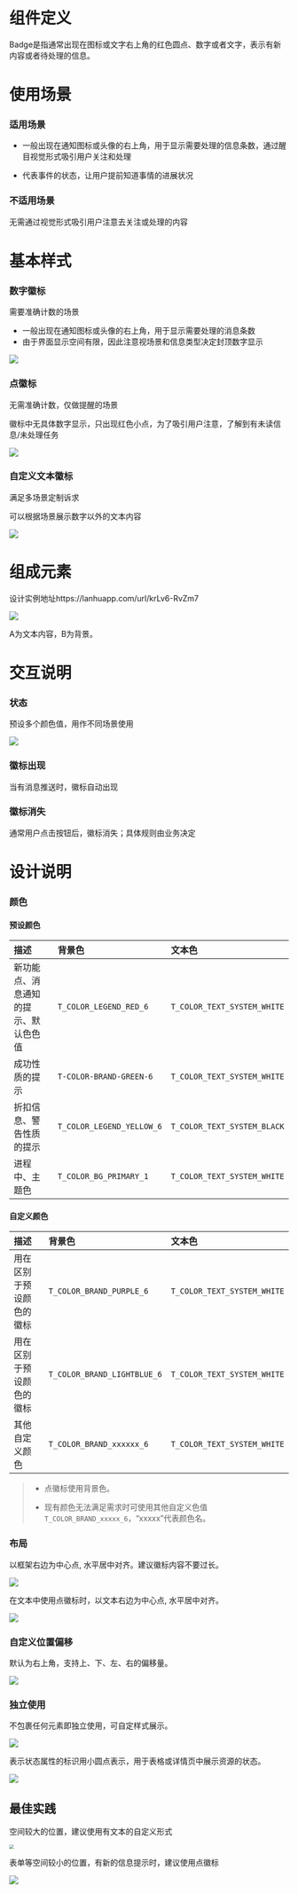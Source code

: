 # 组件定义

Badge是指通常出现在图标或⽂字右上⻆的红⾊圆点、数字或者⽂字，表示有新内容或者待处理的信息。



# 使用场景

### 适用场景

- 一般出现在通知图标或头像的右上角，用于显示需要处理的信息条数，通过醒目视觉形式吸引用户关注和处理

- 代表事件的状态，让用户提前知道事情的进展状况

### 不适用场景

无需通过视觉形式吸引用户注意去关注或处理的内容



# 基本样式

### 数字徽标

需要准确计数的场景

- 一般出现在通知图标或头像的右上角，用于显示需要处理的消息条数
- 由于界面显示空间有限，因此注意视场景和信息类型决定封顶数字显示

![](../../../images/数字徽标样式-7974970.png)

### 点徽标

无需准确计数，仅做提醒的场景

徽标中无具体数字显示，只出现红色小点，为了吸引用户注意，了解到有未读信息/未处理任务

![](../../../images/点徽标样式.png)

### 自定义文本徽标

满足多场景定制诉求

可以根据场景展示数字以外的文本内容

![](../../../images/自定义文本徽标.png)



# 组成元素

设计实例地址https://lanhuapp.com/url/krLv6-RvZm7

![](../../../images/组成元素.png)

A为文本内容，B为背景。



# 交互说明

### 状态

预设多个颜色值，用作不同场景使用

![](../../../images/Badge/预设状态色值.png)

### 徽标出现

当有消息推送时，徽标自动出现

### 徽标消失

通常用户点击按钮后，徽标消失；具体规则由业务决定



# 设计说明

### 颜色

#### 预设颜色

| 描述                                 | 背景色                    | 文本色                      |
| :----------------------------------- | :------------------------ | :-------------------------- |
| 新功能点、消息通知的提示、默认⾊色值 | `T_COLOR_LEGEND_RED_6`    | `T_COLOR_TEXT_SYSTEM_WHITE` |
| 成功性质的提示                       | `T-COLOR-BRAND-GREEN-6`   | `T_COLOR_TEXT_SYSTEM_WHITE` |
| 折扣信息、警告性质的提示             | `T_COLOR_LEGEND_YELLOW_6` | `T_COLOR_TEXT_SYSTEM_BLACK` |
| 进程中、主题⾊                       | `T_COLOR_BG_PRIMARY_1`    | `T_COLOR_TEXT_SYSTEM_WHITE` |

#### 自定义颜色

| 描述                     | 背景色                      | 文本色                      |
| :----------------------- | :-------------------------- | :-------------------------- |
| 用在区别于预设颜色的徽标 | `T_COLOR_BRAND_PURPLE_6`    | `T_COLOR_TEXT_SYSTEM_WHITE` |
| 用在区别于预设颜色的徽标 | `T_COLOR_BRAND_LIGHTBLUE_6` | `T_COLOR_TEXT_SYSTEM_WHITE` |
| 其他自定义颜色           | `T_COLOR_BRAND_xxxxxx_6`    | `T_COLOR_TEXT_SYSTEM_WHITE` |

> - 点徽标使用背景色。
>
> - 现有颜色无法满足需求时可使用其他自定义色值`T_COLOR_BRAND_xxxxx_6`，“xxxxx”代表颜色名。

### 布局

以框架右边为中心点, 水平居中对齐。建议徽标内容不要过长。

![](../../../images/位置.png)

在文本中使用点徽标时，以文本右边为中心点, 水平居中对齐。

![](../../../images/文本点徽标位置.png)

### 自定义位置偏移

默认为右上⻆，⽀持上、下、左、右的偏移量。

![](../../../images/自定义位置偏移.png)

### 独立使用

不包裹任何元素即独立使用，可自定样式展示。 

![](../../../images/独立使用.png)

表示状态属性的标识用小圆点表示，用于表格或详情页中展示资源的状态。  

![](../../../images/状态属性.png)



## 最佳实践

空间较大的位置，建议使用有文本的自定义形式

<img src="../../../images/Badge/最佳实践案例-7638638.png" style="zoom:50%;" />

表单等空间较小的位置，有新的信息提示时，建议使用点徽标

![](../../../images/Badge/实践案例2.png)

